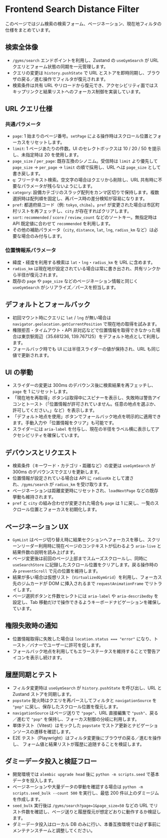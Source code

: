 # Frontend Search Distance Filter

このページではジム検索の検索フォーム、ページネーション、現在地フィルタの仕様をまとめています。

## 検索全体像

- `/gyms/search` エンドポイントを利用し、Zustand の `useGymSearch` が URL クエリとフォーム状態の同期を一元管理します。
- クエリの変更は `history.pushState` で URL とストアを即時同期し、ブラウザの戻る／進む操作でフィルタが復元されます。
- 検索条件は共有 URL やリロードから復元でき、アクセシビリティ面ではスキップリンクと結果リストへのフォーカス制御を実装しています。

## URL クエリ仕様

### 共通パラメータ

- `page`: 1 始まりのページ番号。`setPage` による操作時はスクロール位置とフォーカスをリセットします。
- `limit`: 1 ページあたりの件数。UI のセレクトボックスは 10 / 20 / 50 を提示し、未指定時は 20 を使用します。
- `page_size` / `per_page`: 既存互換のシノニム。受信時は `limit` より優先して `page_size` → `per_page` → `limit` の順で採用し、URL へは `page_size` として書き戻します。
- `q`: フリーテキスト検索。空文字の場合はクエリから削除し、URL 共有時に不要なパラメータが残らないようにします。
- `category`: 設備カテゴリのスラッグ配列をカンマ区切りで保持します。複数選択時は配列順を固定し、再パース時の差分検知が容易になります。
- `pref`: 都道府県コード（例: `tokyo`, `chiba`）。`pref` が変更された場合は市区町村リストを再フェッチし、`city` が存在すればクリアします。
- `sort`: `recommended` / `score` / `review_count` などのソートキー。無指定時は API 既定値に合わせて `recommended` を利用します。
- その他の補助パラメータ（`city`, `distance`, `lat`, `lng`, `radius_km` など）は必要な場合のみ付与します。

### 位置情報系パラメータ

- 緯度・経度を利用する検索は `lat`・`lng`・`radius_km` を URL に含めます。
- `radius_km` は現在地が設定されている場合は常に書き出され、共有リンクから半径が復元されます。
- 既存の `page` や `page_size` などのページネーション情報と同じく `useGymSearch` がシリアライズ／パースを担当します。

## デフォルトとフォールバック

- 初回マウント時にクエリに `lat` / `lng` が無い場合は `navigator.geolocation.getCurrentPosition` で現在地の取得を試みます。
- 権限拒否・タイムアウト・API 非対応などで位置情報を取得できなかった場合は東京駅周辺（35.681236, 139.767125）をデフォルト地点として利用します。
- フォールバック時でも UI には半径スライダーの値が保持され、URL も同じ値で更新されます。

## UI の挙動

- スライダーの変更は 300ms のデバウンス後に検索結果を再フェッチし、`page` を 1 にリセットします。
- 「現在地を再取得」ボタンは取得中にスピナーを表示し、失敗時は警告アイコンとトースト（「位置情報が許可されていません。任意の地点を選ぶか、許可してください。」など）を表示します。
- 「デフォルト地点を使用」ボタンでフォールバック地点を明示的に適用できます。手動入力や「位置情報をクリア」も可能です。
- スライダーには `aria-label` を付与し、現在の半径をラベル横に表示してアクセシビリティを確保しています。

## デバウンスとリクエスト

- 検索条件（キーワード・カテゴリ・距離など）の変更は `useGymSearch` が 300ms のデバウンスでクエリを更新します。
- 位置情報が設定されている場合は API に `radiusKm` として渡され、`/gyms/search` が `radius_km` を受け取ります。
- ページネーションは距離変更時にリセットされ、`loadNextPage` などの既存挙動も維持されます。
- `pref` と `city` の組み合わせが変更された場合も `page` は 1 に戻し、一覧のスクロール位置とフォーカスを初期化します。

## ページネーション UX

- `GymList` はページ切り替え時に結果セクションへフォーカスを移し、スクリーンリーダー利用時に現在ページのコンテキストが伝わるよう `aria-live` と結果件数の説明を読み上げます。
- ページ変更後は前回のページ上部までスムーズスクロールし、同時に `useSearchStore` に記録したスクロール位置をクリアします。戻る操作時のみ `preventScroll` で元の位置を維持します。
- 結果が多い場合は仮想リスト（`VirtualizedGymGrid`）を利用し、フォーカス先のジムカードが DOM に挿入されるまで `requestAnimationFrame` でリトライします。
- ページ選択ボタンと件数セレクトには `aria-label` や `aria-describedby` を設定し、Tab 移動だけで操作できるようキーボードナビゲーションを確保しています。

## 権限失敗時の通知

- 位置情報取得に失敗した場合は `location.status === "error"` になり、トースト／バナーでユーザーに許可を促します。
- フォールバック地点を利用してもエラーステータスを維持することで警告アイコンを表示し続けます。

## 履歴同期とテスト

- フィルタ変更時は `useGymSearch` が `history.pushState` を呼び出し、URL と Zustand ストアを同期します。
- `popstate` 発火時はクエリを再パースしてフィルタと `navigationSource` を `"pop"` に戻し、保存したスクロール位置を復元します。
- `navigationSource` はページ送りで `"page"`、URL 直接編集で `"push"`、戻る／進むで `"pop"` を保持し、フォーカス制御の分岐に利用します。
- 単体テスト（Vitest）はモックした `popstate` でストア更新とナビゲーションソースの遷移を確認します。
- E2E テスト（Playwright）はフィルタ変更後にブラウザの戻る／進むを操作し、
  フォーム値と結果リストが履歴に追随することを検証します。

## ダミーデータ投入と検証フロー

- 開発環境では `alembic upgrade head` 後に `python -m scripts.seed` で基本データを投入します。
- ページネーションや大量データの挙動を確認する場合は `python -m scripts.seed_bulk --count 500` を実行し、最低 200 件以上のダミージムを作成します。
- `seed_bulk` 実行後は `/gyms/search?page=1&page_size=50` などの URL でリスト件数を確認し、ページ送りと履歴復元が想定どおりに動作するか検証します。
- ダミーデータ投入はローカル DB のみに行い、本番互換環境では必ず事前にメンテナンスチームと調整してください。
